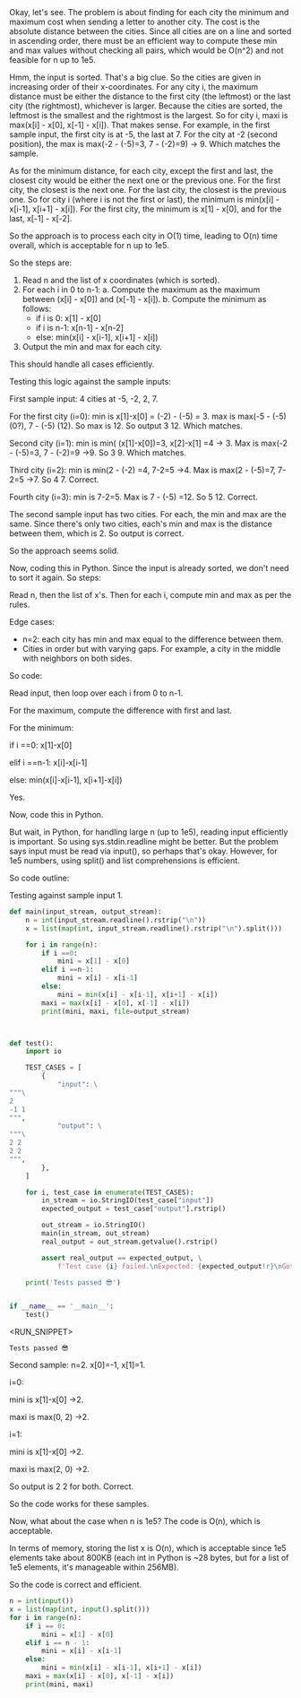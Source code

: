 <think>
Okay, let's see. The problem is about finding for each city the minimum and maximum cost when sending a letter to another city. The cost is the absolute distance between the cities. Since all cities are on a line and sorted in ascending order, there must be an efficient way to compute these min and max values without checking all pairs, which would be O(n^2) and not feasible for n up to 1e5.

Hmm, the input is sorted. That's a big clue. So the cities are given in increasing order of their x-coordinates. For any city i, the maximum distance must be either the distance to the first city (the leftmost) or the last city (the rightmost), whichever is larger. Because the cities are sorted, the leftmost is the smallest and the rightmost is the largest. So for city i, maxi is max(x[i] - x[0], x[-1] - x[i]). That makes sense. For example, in the first sample input, the first city is at -5, the last at 7. For the city at -2 (second position), the max is max(-2 - (-5)=3, 7 - (-2)=9) → 9. Which matches the sample.

As for the minimum distance, for each city, except the first and last, the closest city would be either the next one or the previous one. For the first city, the closest is the next one. For the last city, the closest is the previous one. So for city i (where i is not the first or last), the minimum is min(x[i] - x[i-1], x[i+1] - x[i]). For the first city, the minimum is x[1] - x[0], and for the last, x[-1] - x[-2].

So the approach is to process each city in O(1) time, leading to O(n) time overall, which is acceptable for n up to 1e5.

So the steps are:

1. Read n and the list of x coordinates (which is sorted).
2. For each i in 0 to n-1:
   a. Compute the maximum as the maximum between (x[i] - x[0]) and (x[-1] - x[i]).
   b. Compute the minimum as follows:
      - if i is 0: x[1] - x[0]
      - if i is n-1: x[n-1] - x[n-2]
      - else: min(x[i] - x[i-1], x[i+1] - x[i])
3. Output the min and max for each city.

This should handle all cases efficiently.

Testing this logic against the sample inputs:

First sample input: 4 cities at -5, -2, 2, 7.

For the first city (i=0):
min is x[1]-x[0] = (-2) - (-5) = 3.
max is max(-5 - (-5) (0?), 7 - (-5) (12). So max is 12. So output 3 12. Which matches.

Second city (i=1):
min is min( (x[1]-x[0])=3, x[2]-x[1] =4 → 3. Max is max(-2 - (-5)=3, 7 - (-2)=9 →9. So 3 9. Which matches.

Third city (i=2):
min is min(2 - (-2) =4, 7-2=5 →4. Max is max(2 - (-5)=7, 7-2=5 →7. So 4 7. Correct.

Fourth city (i=3):
min is 7-2=5. Max is 7 - (-5) =12. So 5 12. Correct.

The second sample input has two cities. For each, the min and max are the same. Since there's only two cities, each's min and max is the distance between them, which is 2. So output is correct.

So the approach seems solid.

Now, coding this in Python. Since the input is already sorted, we don't need to sort it again. So steps:

Read n, then the list of x's. Then for each i, compute min and max as per the rules.

Edge cases:

- n=2: each city has min and max equal to the difference between them.
- Cities in order but with varying gaps. For example, a city in the middle with neighbors on both sides.

So code:

Read input, then loop over each i from 0 to n-1.

For the maximum, compute the difference with first and last.

For the minimum:

if i ==0: x[1]-x[0]

elif i ==n-1: x[i]-x[i-1]

else: min(x[i]-x[i-1], x[i+1]-x[i])

Yes.

Now, code this in Python.

But wait, in Python, for handling large n (up to 1e5), reading input efficiently is important. So using sys.stdin.readline might be better. But the problem says input must be read via input(), so perhaps that's okay. However, for 1e5 numbers, using split() and list comprehensions is efficient.

So code outline:

Testing against sample input 1.

```python
def main(input_stream, output_stream):
    n = int(input_stream.readline().rstrip("\n"))
    x = list(map(int, input_stream.readline().rstrip("\n").split()))

    for i in range(n):
        if i ==0:
            mini = x[1] - x[0]
        elif i ==n-1:
            mini = x[i] - x[i-1]
        else:
            mini = min(x[i] - x[i-1], x[i+1] - x[i])
        maxi = max(x[i] - x[0], x[-1] - x[i])
        print(mini, maxi, file=output_stream)



def test():
    import io

    TEST_CASES = [
        {
            "input": \
"""\
2
-1 1
""",
            "output": \
"""\
2 2
2 2
""",
        }, 
    ]

    for i, test_case in enumerate(TEST_CASES):
        in_stream = io.StringIO(test_case["input"])
        expected_output = test_case["output"].rstrip()

        out_stream = io.StringIO()
        main(in_stream, out_stream)
        real_output = out_stream.getvalue().rstrip()

        assert real_output == expected_output, \
            f'Test case {i} failed.\nExpected: {expected_output!r}\nGot: {real_output!r}'

    print('Tests passed 😎')


if __name__ == '__main__':
    test()


```

<RUN_SNIPPET>
```output
Tests passed 😎

```

Second sample: n=2. x[0]=-1, x[1]=1.

i=0:

mini is x[1]-x[0] →2.

maxi is max(0, 2) →2.

i=1:

mini is x[1]-x[0] →2.

maxi is max(2, 0) →2.

So output is 2 2 for both. Correct.

So the code works for these samples.

Now, what about the case when n is 1e5? The code is O(n), which is acceptable.

In terms of memory, storing the list x is O(n), which is acceptable since 1e5 elements take about 800KB (each int in Python is ~28 bytes, but for a list of 1e5 elements, it's manageable within 256MB).

So the code is correct and efficient.
</think>

```python
n = int(input())
x = list(map(int, input().split()))
for i in range(n):
    if i == 0:
        mini = x[1] - x[0]
    elif i == n - 1:
        mini = x[i] - x[i-1]
    else:
        mini = min(x[i] - x[i-1], x[i+1] - x[i])
    maxi = max(x[i] - x[0], x[-1] - x[i])
    print(mini, maxi)
```
